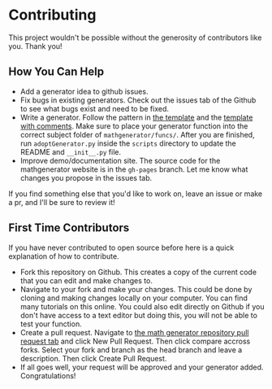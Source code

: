 # Contributing

This project wouldn't be possible without the generosity of contributors like you. Thank you!

## How You Can Help
* Add a generator idea to github issues.
* Fix bugs in existing generators. Check out the issues tab of the Github to see what bugs exist and need to be fixed.
* Write a generator. Follow the pattern in [the template](https://github.com/lukew3/mathgenerator/blob/main/mathgenerator/funcs/template.py) and the [template with comments](https://github.com/lukew3/mathgenerator/blob/main/mathgenerator/funcs/template_comments.py). Make sure to place your generator function into the correct subject folder of `mathgenerator/funcs/`. After you are finished, run `adoptGenerator.py` inside the `scripts` directory to update the README and `__init__.py` file.
* Improve demo/documentation site. The source code for the mathgenerator website is in the `gh-pages` branch. Let me know what changes you propose in the issues tab.

If you find something else that you'd like to work on, leave an issue or make a pr, and I'll be sure to review it!

## First Time Contributors
If you have never contributed to open source before here is a quick explanation of how to contribute.

* Fork this repository on Github. This creates a copy of the current code that you can edit and make changes to.
* Navigate to your fork and make your changes. This could be done by cloning and making changes locally on your computer. You can find many tutorials on this online. You could also edit directly on Github if you don't have access to a text editor but doing this, you will not be able to test your function.
* Create a pull request. Navigate to [the math generator repository pull request tab](https://github.com/Todarith/mathGenerator/pulls) and click New Pull Request. Then click compare accross forks. Select your fork and branch as the head branch and leave a description. Then click Create Pull Request.
* If all goes well, your request will be approved and your generator added. Congratulations!
